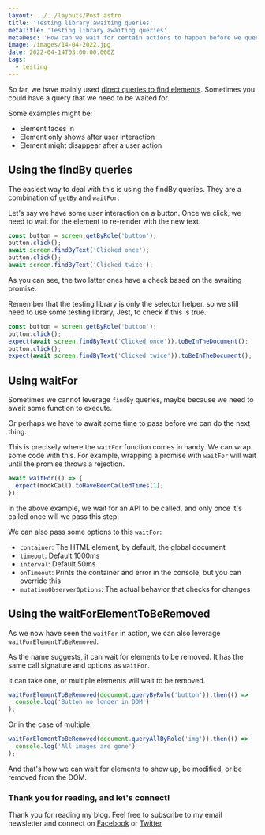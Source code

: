 ```yaml
---
layout: ../../layouts/Post.astro
title: 'Testing library awaiting queries'
metaTitle: 'Testing library awaiting queries'
metaDesc: 'How can we wait for certain actions to happen before we query in Testing library'
image: /images/14-04-2022.jpg
date: 2022-04-14T03:00:00.000Z
tags:
  - testing
---
```


So far, we have mainly used [direct queries to find elements](https://daily-dev-tips.com/posts/testing-library-query-selectors/).
Sometimes you could have a query that we need to be waited for.

Some examples might be:

- Element fades in
- Element only shows after user interaction
- Element might disappear after a user action

## Using the findBy queries

The easiest way to deal with this is using the findBy queries.
They are a combination of `getBy` and `waitFor`.

Let's say we have some user interaction on a button.
Once we click, we need to wait for the element to re-render with the new text.

```js
const button = screen.getByRole('button');
button.click();
await screen.findByText('Clicked once');
button.click();
await screen.findByText('Clicked twice');
```

As you can see, the two latter ones have a check based on the awaiting promise.

Remember that the testing library is only the selector helper, so we still need to use some testing library, Jest, to check if this is true.

```js
const button = screen.getByRole('button');
button.click();
expect(await screen.findByText('Clicked once')).toBeInTheDocument();
button.click();
expect(await screen.findByText('Clicked twice')).toBeInTheDocument();
```

## Using waitFor

Sometimes we cannot leverage `findBy` queries, maybe because we need to await some function to execute.

Or perhaps we have to await some time to pass before we can do the next thing.

This is precisely where the `waitFor` function comes in handy. We can wrap some code with this.
For example, wrapping a promise with `waitFor` will wait until the promise throws a rejection.

```js
await waitFor(() => {
  expect(mockCall).toHaveBeenCalledTimes(1);
});
```

In the above example, we wait for an API to be called, and only once it's called once will we pass this step.

We can also pass some options to this `waitFor`:

- `container`: The HTML element, by default, the global document
- `timeout`: Default 1000ms
- `interval`: Default 50ms
- `onTimeout`: Prints the container and error in the console, but you can override this
- `mutationObserverOptions`: The actual behavior that checks for changes

## Using the waitForElementToBeRemoved

As we now have seen the `waitFor` in action, we can also leverage `waitForElementToBeRemoved`.

As the name suggests, it can wait for elements to be removed.
It has the same call signature and options as `waitFor`.

It can take one, or multiple elements will wait to be removed.

```js
waitForElementToBeRemoved(document.queryByRole('button')).then(() =>
  console.log('Button no longer in DOM')
);
```

Or in the case of multiple:

```js
waitForElementToBeRemoved(document.queryAllByRole('img')).then(() =>
  console.log('All images are gone')
);
```

And that's how we can wait for elements to show up, be modified, or be removed from the DOM.

### Thank you for reading, and let's connect!

Thank you for reading my blog. Feel free to subscribe to my email newsletter and connect on [Facebook](https://www.facebook.com/DailyDevTipsBlog) or [Twitter](https://twitter.com/DailyDevTips1)
